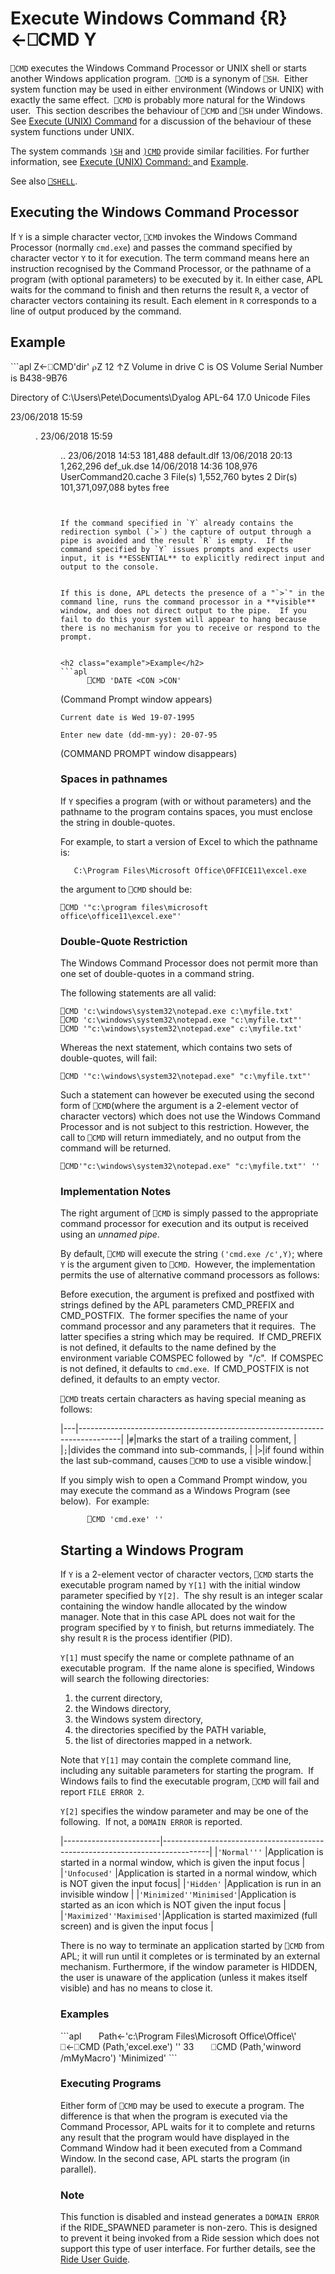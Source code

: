 <!-- Hidden search keywords -->
<div style="display: none;">
  ⎕CMD CMD
</div>

<h1 class="heading"><span class="name">Execute Windows Command</span> <span class="command">{R}←⎕CMD Y</span></h1>



`⎕CMD` executes the Windows Command Processor or UNIX shell or starts another Windows application program.  `⎕CMD` is a synonym of `⎕SH`.  Either system function may be used in either environment (Windows or UNIX) with exactly the same effect.  `⎕CMD` is probably more natural for the Windows user.  This section describes the behaviour of `⎕CMD` and `⎕SH` under Windows. See [Execute (UNIX) Command](execute-unix-command.md) for a discussion of the behaviour of these system functions under UNIX.


The system commands [`)SH`](../system-commands/sh.md) and [`)CMD`](../system-commands/cmd.md) provide similar facilities. For further information, see [Execute (UNIX) Command: ](../system-commands/sh.md) and [Example](../system-commands/cmd.md).


See also [`⎕SHELL`](shell.md).


## Executing the Windows Command Processor


If `Y` is a simple character vector, `⎕CMD` invokes the Windows Command Processor (normally `cmd.exe`) and passes the command specified by character vector `Y` to it for execution. The term command means here an instruction recognised by the Command Processor, or the pathname of a program (with optional parameters) to be executed by it. In either case, APL waits for the command to finish and then returns the result `R`,  a vector of character vectors containing its result. Each element in `R` corresponds to a line of output produced by the command.

<h2 class="example">Example</h2>
```apl
      Z←⎕CMD'dir'
      ⍴Z
12
      ↑Z
 Volume in drive C is OS
 Volume Serial Number is B438-9B76

 Directory of C:\Users\Pete\Documents\Dyalog APL-64 17.0 Unicode Files

23/06/2018  15:59    <DIR>          .
23/06/2018  15:59    <DIR>          ..
23/06/2018  14:53           181,488 default.dlf
13/06/2018  20:13         1,262,296 def_uk.dse
14/06/2018  14:36           108,976 UserCommand20.cache
               3 File(s)      1,552,760 bytes
               2 Dir(s)  101,371,097,088 bytes free

```


If the command specified in `Y` already contains the redirection symbol (`>`) the capture of output through a pipe is avoided and the result `R` is empty.  If the command specified by `Y` issues prompts and expects user input, it is **ESSENTIAL** to explicitly redirect input and output to the console.


If this is done, APL detects the presence of a "`>`" in the command line, runs the command processor in a **visible** window, and does not direct output to the pipe.  If you fail to do this your system will appear to hang because there is no mechanism for you to receive or respond to the prompt.


<h2 class="example">Example</h2>
```apl
      ⎕CMD 'DATE <CON >CON'
```


(Command Prompt window appears)


`Current date is Wed 19-07-1995`


`Enter new date (dd-mm-yy): 20-07-95`


(COMMAND PROMPT window disappears)



### Spaces in pathnames


If `Y` specifies a program (with or without parameters) and the pathname to the program  contains spaces, you must enclose the string in double-quotes.


For example, to start a version of Excel to which the pathname is:
```apl
   C:\Program Files\Microsoft Office\OFFICE11\excel.exe
```


the argument to `⎕CMD` should be:
```apl
⎕CMD '"c:\program files\microsoft office\office11\excel.exe"'

```

### Double-Quote Restriction

The Windows Command Processor does not permit more than one set of double-quotes in a command string.

The following statements are all valid:
```apl
⎕CMD 'c:\windows\system32\notepad.exe c:\myfile.txt'  
⎕CMD 'c:\windows\system32\notepad.exe "c:\myfile.txt"'
⎕CMD '"c:\windows\system32\notepad.exe" c:\myfile.txt'
```

Whereas the next statement, which contains two sets of double-quotes, will fail:
```apl
⎕CMD '"c:\windows\system32\notepad.exe" "c:\myfile.txt"'
```

Such a statement can however be executed using the second form of `⎕CMD`(where the argument is a 2-element vector of character vectors) which does not use the Windows Command Processor and is not subject to this restriction. However, the call to `⎕CMD` will return immediately, and no output from the command will be returned.
```apl
⎕CMD'"c:\windows\system32\notepad.exe" "c:\myfile.txt"' ''
```

### Implementation Notes

The right argument of `⎕CMD` is simply passed to the appropriate command processor for execution and its output is received using an *unnamed pipe*.

By default, `⎕CMD` will execute the string `('cmd.exe /c',Y)`; where `Y` is the argument given to `⎕CMD`.  However, the implementation permits the use of alternative command processors as follows:

Before execution, the argument is prefixed and postfixed with strings defined by the APL parameters CMD_PREFIX and CMD_POSTFIX.  The former specifies the name of your command processor and any parameters that it requires.  The latter specifies a string which may be required.  If CMD_PREFIX is not defined, it defaults to the name defined by the environment variable COMSPEC followed by  "/c".  If COMSPEC is not defined, it defaults to `cmd.exe`.  If CMD_POSTFIX is not defined, it defaults to an empty vector.

`⎕CMD` treats certain characters as having special meaning as follows:


|---|----------------------------------------------------------------------------|
|`#`|marks the start of a trailing comment,                                      |
|`;`|divides the command into sub-commands,                                      |
|`>`|if found within the last sub-command, causes `⎕CMD` to use a visible window.|


If you simply wish to open a Command Prompt window, you may execute the command as a Windows Program (see below).  For example:
```apl
      ⎕CMD 'cmd.exe' ''
```

## Starting a Windows Program

If `Y` is a 2-element vector of character vectors, `⎕CMD` starts the executable program named by `Y[1]` with the initial window parameter specified by `Y[2]`.  The shy result is an integer scalar containing the window handle allocated by the window manager. Note that in this case APL does not wait for the program specified by `Y` to finish, but returns immediately. The shy result `R` is the process identifier (PID).

`Y[1]` must specify the name or complete pathname of an executable program.  If the name alone is specified, Windows will search the following directories:

1. the current directory,
2. the Windows directory,
3. the Windows system directory,
4. the directories specified by the PATH variable,
5. the list of directories mapped in a network.


Note that `Y[1]` may contain the complete command line, including any suitable parameters for starting the program.  If Windows fails to find the executable program, `⎕CMD` will fail and report `FILE ERROR 2`.


`Y[2]` specifies the window parameter and may be one of the following.  If not, a `DOMAIN ERROR` is reported.

|------------------------|-----------------------------------------------------------------------------|
|`'Normal'''`            |Application is started in a normal window, which is given the input focus    |
|`'Unfocused'`           |Application is started in a normal window, which is NOT given the input focus|
|`'Hidden'`              |Application is run in an invisible window                                    |
|`'Minimized''Minimised'`|Application is started as an icon which is NOT given the input focus         |
|`'Maximized''Maximised'`|Application is started maximized (full screen) and is given the input focus  |

There is no way to terminate an application started by `⎕CMD` from APL; it will run until it completes or is terminated by an external mechanism. Furthermore, if the window parameter is HIDDEN, the user is unaware of the application (unless it makes itself visible) and has no means to close it.

<h3 class="example">Examples</h3>
```apl
      Path←'c:\Program Files\Microsoft Office\Office\'
      ⎕←⎕CMD (Path,'excel.exe') ''
33
      ⎕CMD (Path,'winword /mMyMacro') 'Minimized'
```

### Executing Programs

Either form of `⎕CMD` may be used to execute a program. The difference is that when the program is executed via the Command Processor, APL waits for it to complete and returns any result that the program would have displayed in the Command Window had it been executed from a Command Window. In the second case, APL starts the program (in parallel).

### Note

This function is disabled and instead generates a `DOMAIN ERROR` if the RIDE_SPAWNED parameter is non-zero. This is designed to prevent it being invoked from a Ride session which does not support this type of user interface. For further details, see the [Ride User Guide](https://dyalog.github.io/ride).


